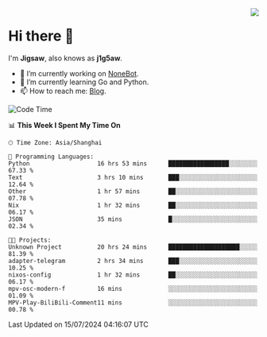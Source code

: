 <a href="#">
  <img align="right" src="https://github-readme-stats.vercel.app/api?username=j1g5awi&count_private=true&show_icons=true&title_color=80070B&text_color=B3B3B3&bg_color=212121&icon_color=80070B" />
</a>

# Hi there 👋

I'm **Jigsaw**, also knows as **j1g5aw**.

- 🔭 I’m currently working on [NoneBot](https://github.com/nonebot).
- 🌱 I’m currently learning Go and Python.
- 📫 How to reach me: [Blog](https://blog.maddestroyer.xyz/).

<!--START_SECTION:waka-->
![Code Time](http://img.shields.io/badge/Code%20Time-1%2C534%20hrs%2056%20mins-blue)

📊 **This Week I Spent My Time On** 

```text
🕑︎ Time Zone: Asia/Shanghai

💬 Programming Languages: 
Python                   16 hrs 53 mins      █████████████████░░░░░░░░   67.33 % 
Text                     3 hrs 10 mins       ███░░░░░░░░░░░░░░░░░░░░░░   12.64 % 
Other                    1 hr 57 mins        ██░░░░░░░░░░░░░░░░░░░░░░░   07.78 % 
Nix                      1 hr 32 mins        ██░░░░░░░░░░░░░░░░░░░░░░░   06.17 % 
JSON                     35 mins             █░░░░░░░░░░░░░░░░░░░░░░░░   02.34 % 

🐱‍💻 Projects: 
Unknown Project          20 hrs 24 mins      ████████████████████░░░░░   81.39 % 
adapter-telegram         2 hrs 34 mins       ███░░░░░░░░░░░░░░░░░░░░░░   10.25 % 
nixos-config             1 hr 32 mins        ██░░░░░░░░░░░░░░░░░░░░░░░   06.17 % 
mpv-osc-modern-f         16 mins             ░░░░░░░░░░░░░░░░░░░░░░░░░   01.09 % 
MPV-Play-BiliBili-Comment11 mins             ░░░░░░░░░░░░░░░░░░░░░░░░░   00.78 % 
```


 Last Updated on 15/07/2024 04:16:07 UTC
<!--END_SECTION:waka-->
